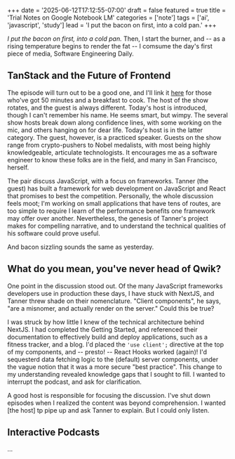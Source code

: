 +++
date = '2025-06-12T17:12:55-07:00'
draft = false
featured = true
title = 'Trial Notes on Google Notebook LM'
categories = ['note']
tags = ['ai', 'javascript', 'study']
lead = 'I put the bacon on first, into a cold pan.'
+++

_I put the bacon on first, into a cold pan._ Then, I start the burner, and -- as a rising temperature begins to render the fat -- I comsume the day's first piece of media, Software Engineering Daily.

## TanStack and the Future of Frontend

The episode will turn out to be a good one, and I'll link it [here](https://podcasts.apple.com/us/podcast/software-engineering-daily/id1019576853?i=1000712563574) for those who've got 50 minutes and a breakfast to cook. The host of the show rotates, and the guest is always different. Today's host is introduced, though I can't remember his name. He seems smart, but wimpy. The several show hosts break down along confidence lines, with some working on the mic, and others hanging on for dear life. Today's host is in the latter category. The guest, however, is a practiced speaker. Guests on the show range from crypto-pushers to Nobel medalists, with most being highly knowledgeable, articulate technologists. It encourages me as a software engineer to know these folks are in the field, and many in San Francisco, herself.

The pair discuss JavaScript, with a focus on frameworks. Tanner (the guest) has built a framework for web development on JavaScript and React that promises to best the competition. Personally, the whole discussion feels moot; I'm working on small applications that have tens of routes, are too simple to require I learn of the performance benefits one framework may offer over another. Nevertheless, the genesis of Tanner's project makes for compelling narrative, and to understand the technical qualities of his software could prove useful.

And bacon sizzling sounds the same as yesterday.

## What do you mean, you've never head of Qwik?

One point in the discussion stood out. Of the many JavaScript frameworks developers use in production these days, I have stuck with NextJS, and Tanner threw shade on their nomenclature. "Client components", he says, "are a misnomer, and actually render on the server." Could this be true?

I was struck by how little I knew of the technical architecture behind NextJS. I had completed the Getting Started, and referenced their documentation to effectively build and deploy applications, such as a fitness tracker, and a blog. I'd placed the `'use client';` directive at the top of my components, and -- presto! -- React Hooks worked (again)! I'd sequesterd data fetching logic to the (default) server components, under the vague notion that it was a more secure "best practice". This change to my understanding revealed knowledge gaps that I sought to fill. I wanted to interrupt the podcast, and ask for clarification.

A good host is responsible for focusing the discussion. I've shut down episodes when I realized the content was beyond comprehension. I wanted [the host] tp pipe up and ask Tanner to explain. But I could only listen.

## Interactive Podcasts

...
